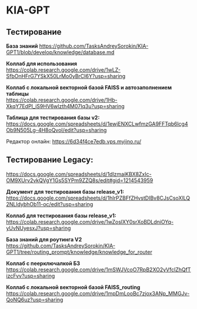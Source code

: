 # KIA-GPT

## Тестирование 

**База знаний** 
https://github.com/TasksAndreySorokin/KIA-GPT1/blob/develop/knowledge/database.md

**Коллаб для использования** 
https://colab.research.google.com/drive/1wLZ-SfbOnHFrG7YSkX50LrMo0yBrCI6Y?usp=sharing

**Коллаб с локальной векторной базой FAISS и автозаполнением таблицы**	
https://colab.research.google.com/drive/1Hb-XkqY7EdPI_iS9HV6wlzth4M07Iq3u?usp=sharing

**Таблица для тестирования базы v2:**
https://docs.google.com/spreadsheets/d/1ewjENXCLwfmzGA9FFTqb6lcg4Ob9N505Lg-4H8oQvoI/edit?usp=sharing

Редактор онлайн: https://6d34f4ce7edb.vps.myjino.ru/

## Тестирование **Legacy:** 
https://docs.google.com/spreadsheets/d/1dlzmaiKBX8ZxIc-OM9XUrv2vkQVgY1Gs5SYPm9ZZQ8s/edit#gid=1214543959

**Документ для тестирования базы release_v1:** 
https://docs.google.com/spreadsheets/d/1hIrPZBFfZHvstDIBv8CJsCsoXlLQ2NLldybhOb11-oc/edit?usp=sharing

**Коллаб для тестирования базы release_v1:** 
https://colab.research.google.com/drive/1wZoslXY0srXoBDLdniOYq-yUvNUyesxJ?usp=sharing

**База знаний для роутинга V2**	
https://github.com/TasksAndreySorokin/KIA-GPT1/tree/routing_prompt/knowledge/knowledge_for_router

**Коллаб с пеерключалкой БЗ**	
https://colab.research.google.com/drive/1mSWJVcoO7RpB2XO2yVfclZhQfTizcFvv?usp=sharing

**Коллаб с локальной векторной базой FAISS_routing**	
https://colab.research.google.com/drive/1mpDmLooBc7zjox3ANp_MMGJv-QoNQ6uz?usp=sharing

